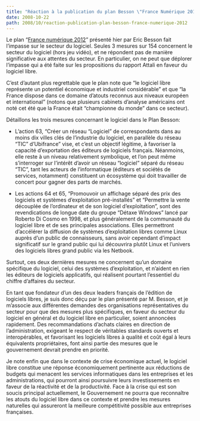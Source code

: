 ```yaml
---
title: "Réaction à la publication du plan Besson \"France Numérique 2012\""
date: 2008-10-22
path: 2008/10/reaction-publication-plan-besson-france-numerique-2012
---
```


<p>Le plan &#8220;<a href="http://www.premier-ministre.gouv.fr/chantiers/politique_numerique_1308/eric_besson_presente_plan_61406.html">France num&#233;rique 2012</a>&#8221; pr&#233;sent&#233; hier par Eric Besson fait l&#8217;impasse sur le secteur du logiciel. Seules 3 mesures sur 154 concernent le secteur du logiciel (hors jeu vid&#233;o), et ne r&#233;pondent pas de mani&#232;re significative aux attentes du secteur. En particulier, on ne peut que d&#233;plorer l&#8217;impasse qui a &#233;t&#233; faite sur les propositions du rapport Attali en faveur du logiciel libre.</p><p>C&#8217;est d&#8217;autant plus regrettable que le plan note que &#8220;le logiciel libre repr&#233;sente un potentiel &#233;conomique et industriel consid&#233;rable&#8221; et que &#8220;la France dispose dans ce domaine d&#8217;atouts reconnus aux niveaux europ&#233;en et international&#8221; (notons que plusieurs cabinets d&#8217;analyse am&#233;ricains ont not&#233; cet &#233;t&#233; que la France &#233;tait &#8220;championne du monde&#8221; dans ce secteur).</p><p>D&#233;taillons les trois mesures concernant le logiciel dans le Plan Besson:</p><ul><li><p>L&#8217;action 63, &#8220;Cr&#233;er un r&#233;seau &#8220;Logiciel&#8221; de correspondants dans au moins dix villes cl&#233;s de l&#8217;industrie du logiciel, en parall&#232;le du r&#233;seau &#8220;TIC&#8221; d&#8217;Ubifrance&#8221; vise, et c&#8217;est un objectif l&#233;gitime, &#224; favoriser la capacit&#233; d&#8217;exportation des &#233;diteurs de logiciels fran&#231;ais. N&#233;anmoins, elle reste &#224; un niveau relativement symbolique, et l&#8217;on peut m&#234;me s&#8217;interroger sur l&#8217;int&#233;r&#234;t d&#8217;avoir un r&#233;seau &#8220;logiciel&#8221; s&#233;par&#233; du r&#233;seau &#8220;TIC&#8221;, tant les acteurs de l&#8217;informatique (&#233;diteurs et soci&#233;t&#233;s de services, notamment) constituent un &#233;cosyst&#232;me qui doit travailler de concert pour gagner des parts de march&#233;s. </p></li>
<li><p>Les actions 64 et 65, &#8220;Promouvoir un affichage s&#233;par&#233; des prix des logiciels et syst&#232;mes d&#8217;exploitation pr&#233;-install&#233;s&#8221; et &#8220;Permettre la vente d&#233;coupl&#233;e de l&#8217;ordinateur et de son logiciel d&#8217;exploitation&#8221;, sont des revendications de longue date du groupe &#8220;D&#233;taxe Windows&#8221; lanc&#233; par Roberto Di Cosmo en 1998, et plus g&#233;n&#233;ralement de la communaut&#233; du logiciel libre et de ses principales associations. Elles permettront d&#8217;acc&#233;l&#233;rer la diffusion de syst&#232;mes d&#8217;exploitation libres comme Linux aupr&#232;s d&#8217;un public de connaisseurs, sans avoir cependant d&#8217;impact significatif sur le grand public qui lui d&#233;couvrira plut&#244;t Linux et l&#8217;univers des logiciels libres grand public via les Netbook. </p></li>
</ul><p>Surtout, ces deux derni&#232;res mesures ne concernent qu&#8217;un domaine sp&#233;cifique du logiciel, celui des syst&#232;mes d&#8217;exploitation, et n&#8217;aident en rien les &#233;diteurs de logiciels applicatifs, qui r&#233;alisent pourtant l&#8217;essentiel du chiffre d&#8217;affaires du secteur.</p><p>En tant que fondateur d&#8217;un des deux leaders fran&#231;ais de l&#8217;&#233;dition de logiciels libres, je suis donc d&#233;&#231;u par le plan pr&#233;sent&#233; par M. Besson, et je m&#8217;associe aux diff&#233;rentes demandes des organisations repr&#233;sentatives du secteur pour que des mesures plus sp&#233;cifiques, en faveur du secteur du logiciel en g&#233;n&#233;ral et du logiciel libre en particulier, soient annonc&#233;es rapidement. Des recommandations d&#8217;achats claires en direction de l&#8217;administration, exigeant le respect de v&#233;ritables standards ouverts et interop&#233;rables, et favorisant les logiciels libres &#224; qualit&#233; et co&#251;t &#233;gal &#224; leurs &#233;quivalents propri&#233;taires, font ainsi partie des mesures que le gouvernement devrait prendre en priorit&#233;. </p><p>Je note enfin que dans le contexte de crise &#233;conomique actuel, le logiciel libre constitue une r&#233;ponse &#233;conomiquement pertinente aux r&#233;ductions de budgets qui menacent les services informatiques dans les entreprises et les administrations, qui pourront ainsi poursuivre leurs investissements en faveur de la r&#233;activit&#233; et de la productivit&#233;. Face &#224; la crise qui est son soucis principal actuellement, le Gouvernement ne pourra que reconna&#238;tre les atouts du logiciel libre dans ce contexte et prendre les mesures naturelles qui assureront la meilleure comp&#233;titivit&#233; possible aux entreprises fran&#231;aises.</p> 

